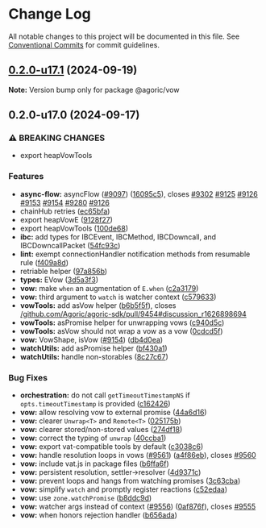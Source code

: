 # Change Log

All notable changes to this project will be documented in this file.
See [Conventional Commits](https://conventionalcommits.org) for commit guidelines.

## [0.2.0-u17.1](https://github.com/Agoric/agoric-sdk/compare/@agoric/vow@0.2.0-u17.0...@agoric/vow@0.2.0-u17.1) (2024-09-19)

**Note:** Version bump only for package @agoric/vow





## 0.2.0-u17.0 (2024-09-17)


### ⚠ BREAKING CHANGES

* export heapVowTools

### Features

* **async-flow:** asyncFlow ([#9097](https://github.com/Agoric/agoric-sdk/issues/9097)) ([16095c5](https://github.com/Agoric/agoric-sdk/commit/16095c5076043133aff0f25721131be2ca1ef5af)), closes [#9302](https://github.com/Agoric/agoric-sdk/issues/9302) [#9125](https://github.com/Agoric/agoric-sdk/issues/9125) [#9126](https://github.com/Agoric/agoric-sdk/issues/9126) [#9153](https://github.com/Agoric/agoric-sdk/issues/9153) [#9154](https://github.com/Agoric/agoric-sdk/issues/9154) [#9280](https://github.com/Agoric/agoric-sdk/issues/9280) [#9126](https://github.com/Agoric/agoric-sdk/issues/9126)
* chainHub retries ([ec65bfa](https://github.com/Agoric/agoric-sdk/commit/ec65bfa61e592f43d6e9cd9cda422300e79813f1))
* export heapVowE ([9128f27](https://github.com/Agoric/agoric-sdk/commit/9128f279a2dea75e99a9b250e159c917c07cdfff))
* export heapVowTools ([100de68](https://github.com/Agoric/agoric-sdk/commit/100de68330ffd7d56a3e4fdefc591380e2a3307f))
* **ibc:** add types for IBCEvent, IBCMethod, IBCDowncall, and IBCDowncallPacket ([54fc93c](https://github.com/Agoric/agoric-sdk/commit/54fc93c1362d9131ec0803abea785ad303757e43))
* **lint:** exempt connectionHandler notification methods from resumable rule ([f409a8d](https://github.com/Agoric/agoric-sdk/commit/f409a8dd899cd0eb8c24ba2dba12724dafaae03c))
* retriable helper ([97a856b](https://github.com/Agoric/agoric-sdk/commit/97a856becae8ce4c611695afca27998822749649))
* **types:** EVow ([3d5a3f3](https://github.com/Agoric/agoric-sdk/commit/3d5a3f3e44e328e102d7db197c0b06b18a5c63fe))
* **vow:** make `when` an augmentation of `E.when` ([c2a3179](https://github.com/Agoric/agoric-sdk/commit/c2a31792b7070a44b2ab6c9f95dd845b75b316e8))
* **vow:** third argument to `watch` is watcher context ([c579633](https://github.com/Agoric/agoric-sdk/commit/c579633ceb9c6a94c0998993caec9fc28d02e214))
* **vowTools:** add asVow helper ([b6b5f5f](https://github.com/Agoric/agoric-sdk/commit/b6b5f5f7dd978b44dc865bbbe028cc76aa76543e)), closes [/github.com/Agoric/agoric-sdk/pull/9454#discussion_r1626898694](https://github.com/Agoric//github.com/Agoric/agoric-sdk/pull/9454/issues/discussion_r1626898694)
* **vowTools:** asPromise helper for unwrapping vows ([c940d5c](https://github.com/Agoric/agoric-sdk/commit/c940d5ca7356428d2bda78af17942dc76fef59dc))
* **vowTools:** asVow should not wrap a vow as a vow ([0cdcd5f](https://github.com/Agoric/agoric-sdk/commit/0cdcd5f32b0436db9e027d6ff8343f4cef570666))
* **vow:** VowShape, isVow ([#9154](https://github.com/Agoric/agoric-sdk/issues/9154)) ([db4d0ea](https://github.com/Agoric/agoric-sdk/commit/db4d0eab68a1d361ddbb6fe993ff0b9969a348e5))
* **watchUtils:** add asPromise helper ([bf430a1](https://github.com/Agoric/agoric-sdk/commit/bf430a12afa853b332fd6cfdcb77781d544b0e7c))
* **watchUtils:** handle non-storables ([8c27c67](https://github.com/Agoric/agoric-sdk/commit/8c27c6725ba7ef4b71d3ab0ccfdbddd755bcd926))


### Bug Fixes

* **orchestration:** do not call `getTimeoutTimestampNS` if `opts.timeoutTimestamp` is provided ([c162426](https://github.com/Agoric/agoric-sdk/commit/c162426f6a20b375113fae9ab82c0ba4ab87841d))
* **vow:** allow resolving vow to external promise ([44a6d16](https://github.com/Agoric/agoric-sdk/commit/44a6d16b9ff99fe9a3222cb4a32a34d3ad456fed))
* **vow:** clearer `Unwrap<T>` and `Remote<T>` ([025175b](https://github.com/Agoric/agoric-sdk/commit/025175bdd76209fe788b78e669b1ccaec88b4623))
* **vow:** clearer stored/non-stored values ([274df18](https://github.com/Agoric/agoric-sdk/commit/274df1833f000af9971d2015a25afd89d89fdbf6))
* **vow:** correct the typing of `unwrap` ([40ccba1](https://github.com/Agoric/agoric-sdk/commit/40ccba14680f9acf4a68ef32751eb3ac57a4c9bd))
* **vow:** export vat-compatible tools by default ([c3038c6](https://github.com/Agoric/agoric-sdk/commit/c3038c6ddd79cd781480c0b732f0de6b7f91742c))
* **vow:** handle resolution loops in vows ([#9561](https://github.com/Agoric/agoric-sdk/issues/9561)) ([a4f86eb](https://github.com/Agoric/agoric-sdk/commit/a4f86eb7fd602980a40d00d739897090d3667d3d)), closes [#9560](https://github.com/Agoric/agoric-sdk/issues/9560)
* **vow:** include vat.js in package files ([b6ffa6f](https://github.com/Agoric/agoric-sdk/commit/b6ffa6f09e4e453b1fe3bd2c62a55b05dccb1857))
* **vow:** persistent resolution, settler->resolver ([4d9371c](https://github.com/Agoric/agoric-sdk/commit/4d9371cb7d450e25146787474760b4c00b11e405))
* **vow:** prevent loops and hangs from watching promises ([3c63cba](https://github.com/Agoric/agoric-sdk/commit/3c63cba0261457c25dc35d560f5bb5a0af591962))
* **vow:** simplify `watch` and promptly register reactions ([c52edaa](https://github.com/Agoric/agoric-sdk/commit/c52edaa3d07fdb9e18c6d6628b83ff62e7615617))
* **vow:** use `zone.watchPromise` ([b8ddc9d](https://github.com/Agoric/agoric-sdk/commit/b8ddc9d1ddf06fed8b434f36aa86a2a70293fd56))
* **vow:** watcher args instead of context ([#9556](https://github.com/Agoric/agoric-sdk/issues/9556)) ([0af876f](https://github.com/Agoric/agoric-sdk/commit/0af876fb087f76a8144730969bb88b13403d02db)), closes [#9555](https://github.com/Agoric/agoric-sdk/issues/9555)
* **vow:** when honors rejection handler ([b656ada](https://github.com/Agoric/agoric-sdk/commit/b656ada08b8839e602e86298c94c7b874b04d51d))
